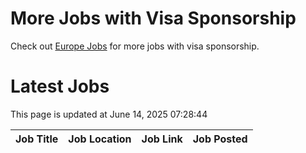 # More Jobs with Visa Sponsorship

Check out [Europe Jobs](https://github.com/sureshparimi/europejobs#latest-jobs) for more jobs with visa sponsorship.

# Latest Jobs

This page is updated at June 14, 2025 07:28:44

| Job Title | Job Location | Job Link | Job Posted |
| --- | --- | --- | --- |
